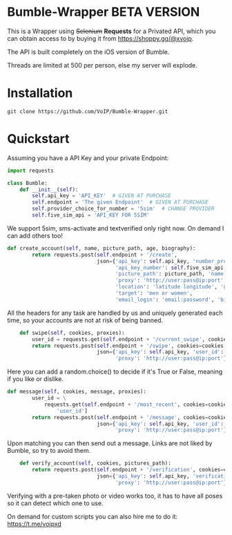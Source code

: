 # Bumble-Wrapper BETA VERSION

This is a Wrapper using ~~Selenium~~ **Requests** for a Privated API, which you can obtain access to by buying it from https://shoppy.gg/@xvoip.

The API is built completely on the iOS version of Bumble.

Threads are limited at 500 per person, else my server will explode.

# Installation

```git clone https://github.com/VoIP/Bumble-Wrapper.git```

# Quickstart

Assuming you have a API Key and your private Endpoint:

```py
import requests

class Bumble:
    def __init__(self):
        self.api_key = 'API_KEY'  # GIVEN AT PURCHASE
        self.endpoint = 'The given Endpoint'  # GIVEN AT PURCHASE
        self.provider_choice_for_number = '5sim'  # CHANGE PROVIDER
        self.five_sim_api = 'API_KEY FOR 5SIM'
```
We support 5sim, sms-activate and textverified only right now. On demand I can add others too!

```py
def create_account(self, name, picture_path, age, biography):
        return requests.post(self.endpoint + '/create',
                             json={'api_key': self.api_key, 'number_provider': self.provider_choice_for_number,
                                   'api_key_number': self.five_sim_api,
                                   'picture_path': picture_path, 'name': name, 'age': age,
                                   'proxy': 'http://user:pass@ip:port',
                                   'location': 'latitude longitude', 'gender': 'female or male',
                                   'target': 'men or women',
                                   'email_login': 'email:password', 'biography': biography}).json()['cookies']
```
All the headers for any task are handled by us and uniquely generated each time, so your accounts are not at risk of being banned.

```py
    def swipe(self, cookies, proxies):
        user_id = requests.get(self.endpoint + '/current_swipe', cookies=cookies, proxies=proxies).json()['user_id']
        return requests.post(self.endpoint + '/swipe', cookies=cookies,
                             json={'api_key': self.api_key, 'user_id': user_id, 'like': 'True or False',
                                   'proxy': 'http://user:pass@ip:port'}).json()['status']

```
Here you can add a random.choice() to decide if it's True or False, meaning if you like or dislike.

```py
def message(self, cookies, message, proxies):
        user_id = \
            requests.get(self.endpoint + '/most_recent', cookies=cookies, headers={'api_key': self.api_key}, proxies=proxies).json()[
                'user_id']
        return requests.post(self.endpoint + '/message', cookies=cookies,
                             json={'api_key': self.api_key, 'user_id': user_id, 'message': message,
                                   'proxy': 'http://user:pass@ip:port'}).json()['status']
```
Upon matching you can then send out a message. Links are not liked by Bumble, so try to avoid them.

```py
    def verify_account(self, cookies, pictures_path):
        return requests.post(self.endpoint + '/verification', cookies=cookies,
                             json={'api_key': self.api_key, 'verification_picture': pictures_path,
                                   'proxy': 'http://user:pass@ip:port'}).json()['status']
```
Verifying with a pre-taken photo or video works too, it has to have all poses so it can detect which one to use.

On demand for custom scripts you can also hire me to do it: https://t.me/voipxd
